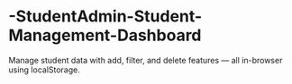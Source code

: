 # -StudentAdmin-Student-Management-Dashboard
Manage student data with add, filter, and delete features — all in-browser using localStorage.
